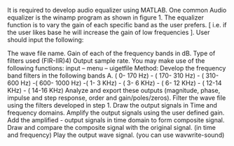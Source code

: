 It is required to develop audio equalizer using MATLAB. One common Audio equalizer is the winamp program as shown in figure 1. The equalizer function is to vary the gain of each specific band as the user prefers. [ i.e. if the user likes base he will increase the gain of low frequencies ]. User should input the following:

The wave file name.
Gain of each of the frequency bands in dB.
Type of filters used (FIR-IIR)4) Output sample rate. You may make use of the following functions: input – menu – uigetfile Method:
Develop the frequency band filters in the following bands A. ( 0- 170 Hz) - ( 170- 310 Hz) - ( 310- 600 Hz) -( 600- 1000 Hz) -( 1- 3 KHz) - ( 3- 6 KHz) - ( 6- 12 KHz) - ( 12-14 KHz) - ( 14-16 KHz)
Analyze and export these outputs (magnitude, phase, impulse and step response, order and gain/poles/zeros).
Filter the wave file using the filters developed in step 1.
Draw the output signals in Time and frequency domains.
Amplify the output signals using the user defined gain.
Add the amplified - output signals in time domain to form composite signal.
Draw and compare the composite signal with the original signal. (in time and frequency)
Play the output wave signal. (you can use wavwrite-sound)

